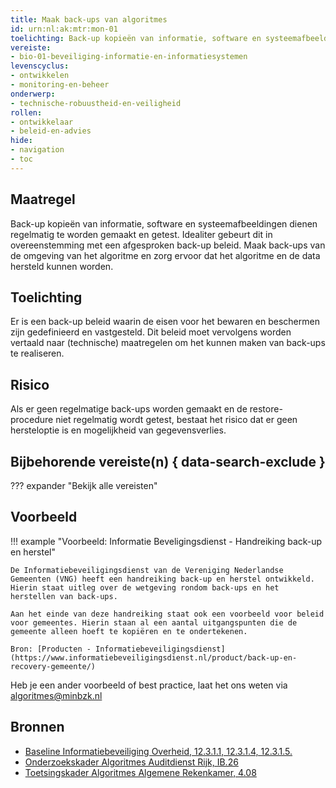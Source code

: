 ```yaml
---
title: Maak back-ups van algoritmes
id: urn:nl:ak:mtr:mon-01
toelichting: Back-up kopieën van informatie, software en systeemafbeeldingen dienen liefst regelmatig te worden gemaakt en getest. Idealiter gebeurt dit in overeenstemming met een afgesproken back-up beleid.
vereiste:
- bio-01-beveiliging-informatie-en-informatiesystemen
levenscyclus:
- ontwikkelen
- monitoring-en-beheer
onderwerp:
- technische-robuustheid-en-veiligheid
rollen:
- ontwikkelaar
- beleid-en-advies
hide:
- navigation
- toc
---
```


<!-- tags -->

## Maatregel

Back-up kopieën van informatie, software en systeemafbeeldingen dienen regelmatig te worden gemaakt en getest. Idealiter gebeurt dit in overeenstemming met een afgesproken back-up beleid.
Maak back-ups van de omgeving van het algoritme en zorg ervoor dat het algoritme en de data hersteld kunnen worden.

## Toelichting
Er is een back-up beleid waarin de eisen voor het bewaren en beschermen zijn gedefinieerd en vastgesteld. Dit beleid moet vervolgens worden vertaald naar (technische) maatregelen om het kunnen maken van back-ups te realiseren.

## Risico
Als er geen regelmatige back-ups worden gemaakt en de restore-procedure niet regelmatig wordt getest, bestaat het risico dat er geen hersteloptie is en mogelijkheid van gegevensverlies.


## Bijbehorende vereiste(n) { data-search-exclude }
??? expander "Bekijk alle vereisten"
    <!-- list_vereisten_on_maatregelen_page -->

## Voorbeeld

!!! example "Voorbeeld: Informatie Beveligingsdienst - Handreiking back-up en herstel"
	
    De Informatiebeveiligingsdienst van de Vereniging Nederlandse Gemeenten (VNG) heeft een handreiking back-up en herstel ontwikkeld. Hierin staat uitleg over de wetgeving rondom back-ups en het herstellen van back-ups.

    Aan het einde van deze handreiking staat ook een voorbeeld voor beleid voor gemeentes. Hierin staan al een aantal uitgangspunten die de gemeente alleen hoeft te kopiëren en te ondertekenen.
	
	Bron: [Producten - Informatiebeveiligingsdienst](https://www.informatiebeveiligingsdienst.nl/product/back-up-en-recovery-gemeente/)

Heb je een ander voorbeeld of best practice, laat het ons weten via [algoritmes@minbzk.nl](mailto:algoritmes@minbzk.nl) 


## Bronnen

- [Baseline Informatiebeveiliging Overheid, 12.3.1.1, 12.3.1.4, 12.3.1.5.](https://www.digitaleoverheid.nl/overzicht-van-alle-onderwerpen/cybersecurity/bio-en-ensia/baseline-informatiebeveiliging-overheid/)
- [Onderzoekskader Algoritmes Auditdienst Rijk, IB.26](https://www.rijksoverheid.nl/documenten/rapporten/2023/07/11/onderzoekskader-algoritmes-adr-2023)
- [Toetsingskader Algoritmes Algemene Rekenkamer, 4.08](https://www.rekenkamer.nl/onderwerpen/algoritmes/documenten/publicaties/2024/05/15/het-toetsingskader-aan-de-slag) 
